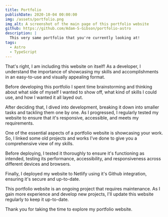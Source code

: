 ```yaml
---
title: Portfolio
publishDate: 2020-10-04 00:00:00
img: /assets/portfolio.png
img_alt: A screenshot of the main page of this portfolio website
github: https://github.com/Adam-S-Gibson/portfolio-astro
description: |
  This very same portfolio that you're currently looking at!
tags:
  - Astro
  - TypeScript
---
```


That's right, I am including this website on itself!
As a developer, I understand the importance of showcasing my skills and accomplishments in an easy-to-use and visually appealing format.

Before developing this portfolio I spent time brainstorming and thinking about what side of myself I wanted to show off, what kind of skills I could use, and how I wanted it all layed out.

After deciding that, I dived into development, breaking it down into smaller tasks and tackling them one by one. As I progressed, I regularly tested my website to ensure that it's responsive, accessible, and meets my requirements.

One of the essential aspects of a portfolio website is showcasing your work. So, I linked some old projects and works I've done to give you a comprehensive view of my skills.

Before deploying, I tested it thoroughly to ensure it's functioning as intended, testing its performance, accessibility, and responsiveness across different devices and browsers.

Finally, I deployed my website to Netlify using it's Github integration, ensuring it's secure and up-to-date.

This portfolio website is an ongoing project that requires maintenance. As I gain more experience and develop new projects, I'll update this website regularly to keep it up-to-date.

Thank you for taking the time to explore my portfolio website.
